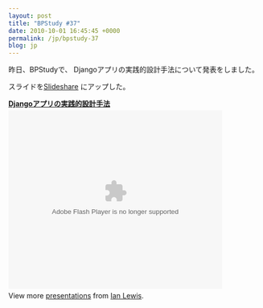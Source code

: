 ```yaml
---
layout: post
title: "BPStudy #37"
date: 2010-10-01 16:45:45 +0000
permalink: /jp/bpstudy-37
blog: jp
---
```


<p>昨日、BPStudyで、 Djangoアプリの実践的設計手法について発表をしました。</p>

<p>スライドを<a href="http://www.slideshare.net/">Slideshare</a> にアップした。</p>

<div style="width:425px" id="__ss_5324101"><strong style="display:block;margin:12px 0 4px"><a href="http://www.slideshare.net/IanMLewis/django-5324101" title="Djangoアプリの実践的設計手法">Djangoアプリの実践的設計手法</a></strong><object id="__sse5324101" width="425" height="355"><param name="movie" value="http://static.slidesharecdn.com/swf/ssplayer2.swf?doc=bpstudy37djangojanightshort-100930092825-phpapp02&stripped_title=django-5324101&userName=IanMLewis" /><param name="allowFullScreen" value="true"/><param name="allowScriptAccess" value="always"/><embed name="__sse5324101" src="http://static.slidesharecdn.com/swf/ssplayer2.swf?doc=bpstudy37djangojanightshort-100930092825-phpapp02&stripped_title=django-5324101&userName=IanMLewis" type="application/x-shockwave-flash" allowscriptaccess="always" allowfullscreen="true" width="425" height="355"></embed></object><div style="padding:5px 0 12px">View more <a href="http://www.slideshare.net/">presentations</a> from <a href="http://www.slideshare.net/IanMLewis">Ian Lewis</a>.</div></div>
